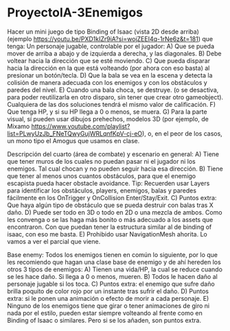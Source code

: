 # ProyectoIA-3Enemigos
 Hacer un mini juego de tipo Binding of Isaac (vista 2D desde arriba) (ejemplo https://youtu.be/PXD1kIZr9iA?si=wojZEEI4q-1rNe6z&t=181) que tenga: 
 Un personaje jugable, controlable por el jugador:
 A) Que se pueda mover de arriba a abajo y de izquierda a derecha, y las diagonales. 
 B) Debe voltear hacia la dirección que se esté moviendo.
 C) Que pueda disparar hacia la dirección en la que está volteando (por ahora con eso basta) al presionar un botón/tecla.
 D) Que la bala se vea en la escena y detecta la colisión de manera adecuada con los enemigos y con los obstáculos y paredes del nivel. 
 E) Cuando una bala choca, se destruye. (o se desactiva, para poder reutilizarla en otro disparo, sin tener que crear otro gameobject). Cualquiera de las dos soluciones tendrá el mismo valor de calificación. 
 F) Que tenga HP, y si su HP llega a 0 o menos, se muera.
 G) Para la parte visual, sí pueden usar dibujos prehechos, modelos 3D (por ejemplo, de Mixamo https://www.youtube.com/playlist?list=PLwyUzJb_FNeTQwyGujWRLqnfKpV-cj-eO), o, en el peor de los casos, un mono tipo el Amogus que usamos en clase.
 
 Descripción del cuarto (área de combate) y escenario en general:
 A) Tiene que tener muros de los cuales no puedan pasar ni el jugador ni los enemigos. Tal cual chocan y no pueden seguir hacia esa dirección. 
 B) Tiene que tener al menos unos cuantos obstáculos, para que el enemigo escapista pueda hacer obstacle avoidance. Tip: Recuerden usar Layers para identificar los obstáculos, players, enemigos, balas y paredes fácilmente en los OnTrigger y OnCollision Enter/Stay/Exit.
 C) Puntos extra: Que haya algún tipo de obstáculo que se pueda destruir con balas tras X daño. 
 D) Puede ser todo en 3D o todo en 2D o una mezcla de ambos. Como les convenga o se las haga más bonito o más adecuado a los assets que encontraron. Con que puedan tener la estructura similar al de binding of isaac, con eso me basta. 
 E) Prohibido usar NavigationMesh ahorita. Lo vamos a ver el parcial que viene.      
 
 Base enemy: Todos los enemigos tienen en común lo siguiente, por lo que les recomiendo que hagan una clase base de enemigo y de ahí hereden los otros 3 tipos de enemigos: 
 A) Tienen una vida/HP, la cual se reduce cuando se les hace daño. Si llega a 0 o menos, mueren. 
 B) Todos le hacen daño al personaje jugable si los toca. 
 C) Puntos extra: el enemigo que sufre daño brilla poquito de color rojo por un instante tras sufrir el daño.
 D) Puntos extra: si le ponen una animación o efecto de morir a cada personaje. 
 E) Ninguno de los enemigos tiene que girar o tener animaciones de giro ni nada por el estilo, pueden estar siempre volteando al frente como en Binding of Isaac o similares. Pero si se los añaden, son puntos extra.
